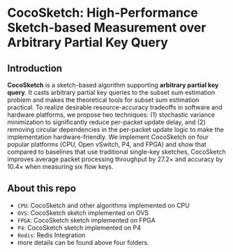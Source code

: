 # CocoSketch: High-Performance Sketch-based Measurement over Arbitrary Partial Key Query

## Introduction

**CocoSketch** is a sketch-based algorithm supporting **arbitrary partial key query**. It casts arbitrary partial key queries to the subset sum estimation problem and makes the theoretical tools for subset sum estimation practical. To realize desirable resource-accuracy tradeoffs in software and hardware platforms, we propose two techniques: (1) stochastic variance minimization to significantly reduce per-packet update delay, and (2) removing circular dependencies in the per-packet update logic to make the implementation hardware-friendly. We implement CocoSketch on four popular platforms (CPU, Open vSwitch, P4, and FPGA) and show that compared to baselines that use traditional single-key sketches, CocoSketch improves average packet processing throughput by 27.2× and accuracy by 10.4× when measuring six flow keys.


## About this repo

- `CPU`: CocoSketch and other algorithms implemented on CPU
- `OVS`: CocoSketch sketch implemented on OVS
- `FPGA`: CocoSketch sketch implemented on FPGA
- `P4`: CocoSketch sketch implemented on P4
- `Redis`: Redis Integration
- more details can be found above four folders.
